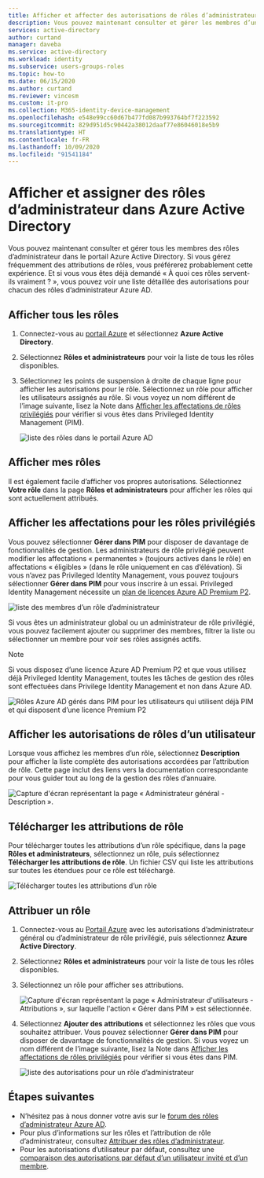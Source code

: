 ```yaml
---
title: Afficher et affecter des autorisations de rôles d’administrateur - Azure AD | Microsoft Docs
description: Vous pouvez maintenant consulter et gérer les membres d’un rôle d’administrateur Azure AD dans le portail. Pour les personnes qui gèrent fréquemment les attributions de rôles.
services: active-directory
author: curtand
manager: daveba
ms.service: active-directory
ms.workload: identity
ms.subservice: users-groups-roles
ms.topic: how-to
ms.date: 06/15/2020
ms.author: curtand
ms.reviewer: vincesm
ms.custom: it-pro
ms.collection: M365-identity-device-management
ms.openlocfilehash: e548e99cc60d67b477fd087b993764bf7f223592
ms.sourcegitcommit: 829d951d5c90442a38012daaf77e86046018e5b9
ms.translationtype: HT
ms.contentlocale: fr-FR
ms.lasthandoff: 10/09/2020
ms.locfileid: "91541184"
---
```

# <a name="view-and-assign-administrator-roles-in-azure-active-directory"></a>Afficher et assigner des rôles d’administrateur dans Azure Active Directory

Vous pouvez maintenant consulter et gérer tous les membres des rôles d’administrateur dans le portail Azure Active Directory. Si vous gérez fréquemment des attributions de rôles, vous préférerez probablement cette expérience. Et si vous vous êtes déjà demandé « À quoi ces rôles servent-ils vraiment ? », vous pouvez voir une liste détaillée des autorisations pour chacun des rôles d’administrateur Azure AD.

## <a name="view-all-roles"></a>Afficher tous les rôles

1. Connectez-vous au [portail Azure](https://portal.azure.com) et sélectionnez **Azure Active Directory**.

1. Sélectionnez **Rôles et administrateurs** pour voir la liste de tous les rôles disponibles.

1. Sélectionnez les points de suspension à droite de chaque ligne pour afficher les autorisations pour le rôle. Sélectionnez un rôle pour afficher les utilisateurs assignés au rôle. Si vous voyez un nom différent de l’image suivante, lisez la Note dans [Afficher les affectations de rôles privilégiés](#view-assignments-for-privileged-roles) pour vérifier si vous êtes dans Privileged Identity Management (PIM).

    ![liste des rôles dans le portail Azure AD](./media/directory-manage-roles-portal/view-roles-in-azure-active-directory.png)

## <a name="view-my-roles"></a>Afficher mes rôles

Il est également facile d’afficher vos propres autorisations. Sélectionnez **Votre rôle** dans la page **Rôles et administrateurs** pour afficher les rôles qui sont actuellement attribués.

## <a name="view-assignments-for-privileged-roles"></a>Afficher les affectations pour les rôles privilégiés

Vous pouvez sélectionner **Gérer dans PIM** pour disposer de davantage de fonctionnalités de gestion. Les administrateurs de rôle privilégié peuvent modifier les affectations « permanentes » (toujours actives dans le rôle) en affectations « éligibles » (dans le rôle uniquement en cas d’élévation). Si vous n’avez pas Privileged Identity Management, vous pouvez toujours sélectionner **Gérer dans PIM** pour vous inscrire à un essai. Privileged Identity Management nécessite un [plan de licences Azure AD Premium P2](../privileged-identity-management/subscription-requirements.md).

![liste des membres d’un rôle d’administrateur](./media/directory-manage-roles-portal/member-list.png)

Si vous êtes un administrateur global ou un administrateur de rôle privilégié, vous pouvez facilement ajouter ou supprimer des membres, filtrer la liste ou sélectionner un membre pour voir ses rôles assignés actifs.

> [!Note]
> Si vous disposez d’une licence Azure AD Premium P2 et que vous utilisez déjà Privileged Identity Management, toutes les tâches de gestion des rôles sont effectuées dans Privilege Identity Management et non dans Azure AD.
>
> ![Rôles Azure AD gérés dans PIM pour les utilisateurs qui utilisent déjà PIM et qui disposent d’une licence Premium P2](./media/directory-manage-roles-portal/pim-manages-roles-for-p2.png)

## <a name="view-a-users-role-permissions"></a>Afficher les autorisations de rôles d’un utilisateur

Lorsque vous affichez les membres d’un rôle, sélectionnez **Description** pour afficher la liste complète des autorisations accordées par l’attribution de rôle. Cette page inclut des liens vers la documentation correspondante pour vous guider tout au long de la gestion des rôles d’annuaire.

![Capture d'écran représentant la page « Administrateur général - Description ».](./media/directory-manage-roles-portal/role-description.png)

## <a name="download-role-assignments"></a>Télécharger les attributions de rôle

Pour télécharger toutes les attributions d’un rôle spécifique, dans la page **Rôles et administrateurs**, sélectionnez un rôle, puis sélectionnez **Télécharger les attributions de rôle**. Un fichier CSV qui liste les attributions sur toutes les étendues pour ce rôle est téléchargé.

![Télécharger toutes les attributions d’un rôle](./media/directory-manage-roles-portal/download-role-assignments.png)

## <a name="assign-a-role"></a>Attribuer un rôle

1. Connectez-vous au [Portail Azure](https://portal.azure.com) avec les autorisations d’administrateur général ou d’administrateur de rôle privilégié, puis sélectionnez **Azure Active Directory**.

1. Sélectionnez **Rôles et administrateurs** pour voir la liste de tous les rôles disponibles.

1. Sélectionnez un rôle pour afficher ses attributions.

    ![Capture d'écran représentant la page « Administrateur d'utilisateurs - Attributions », sur laquelle l'action « Gérer dans PIM » est sélectionnée.](./media/directory-manage-roles-portal/member-list.png)

1. Sélectionnez **Ajouter des attributions** et sélectionnez les rôles que vous souhaitez attribuer. Vous pouvez sélectionner **Gérer dans PIM** pour disposer de davantage de fonctionnalités de gestion. Si vous voyez un nom différent de l’image suivante, lisez la Note dans [Afficher les affectations de rôles privilégiés](#view-assignments-for-privileged-roles) pour vérifier si vous êtes dans PIM.

    ![liste des autorisations pour un rôle d’administrateur](./media/directory-manage-roles-portal/directory-role-select-role.png)

## <a name="next-steps"></a>Étapes suivantes

* N’hésitez pas à nous donner votre avis sur le [forum des rôles d’administrateur Azure AD](https://feedback.azure.com/forums/169401-azure-active-directory?category_id=166032).
* Pour plus d’informations sur les rôles et l’attribution de rôle d’administrateur, consultez [Attribuer des rôles d’administrateur](directory-assign-admin-roles.md).
* Pour les autorisations d’utilisateur par défaut, consultez une [comparaison des autorisations par défaut d’un utilisateur invité et d’un membre](../fundamentals/users-default-permissions.md).
